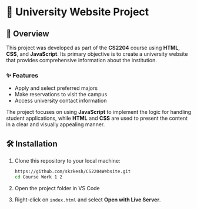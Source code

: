 # 🏫 University Website Project

## 📌 Overview

This project was developed as part of the **CS2204** course using **HTML**, **CSS**, and **JavaScript**. Its primary objective is to create a university website that provides comprehensive information about the institution.

### ✨ Features

- Apply and select preferred majors
- Make reservations to visit the campus
- Access university contact information

The project focuses on using **JavaScript** to implement the logic for handling student applications, while **HTML** and **CSS** are used to present the content in a clear and visually appealing manner.

## 🛠️ Installation

1. Clone this repository to your local machine:

   ```bash
   https://github.com/skzkesh/CS2204Website.git
   cd Course Work 1 2
2. Open the project folder in VS Code
3. Right-click on `index.html` and select **Open with Live Server**.
